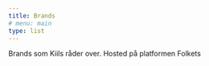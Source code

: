```yaml
---
title: Brands
# menu: main
type: list
---
```


Brands som Kiils råder over. Hosted på platformen Folkets
